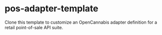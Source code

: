
# pos-adapter-template

Clone this template to customize an OpenCannabis adapter definition for a retail point-of-sale API suite.
